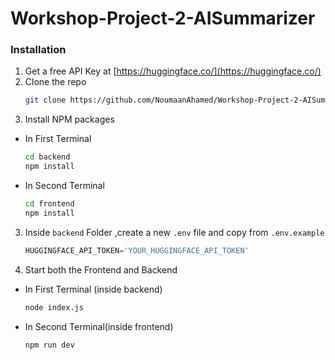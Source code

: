 # Workshop-Project-2-AISummarizer

### Installation

1. Get a free API Key at [https://huggingface.co/](https://huggingface.co/)
1. Clone the repo
   ```sh
   git clone https://github.com/NoumaanAhamed/Workshop-Project-2-AISummarizer.git
   ```
2. Install NPM packages

- In First Terminal
   ```sh
   cd backend
   npm install
   ```
- In Second Terminal
   ```sh
   cd frontend
   npm install
   ```
3. Inside `backend` Folder ,create a new `.env` file and copy from `.env.example` 
   ```js
   HUGGINGFACE_API_TOKEN='YOUR_HUGGINGFACE_API_TOKEN'
   ```
4. Start both the Frontend and Backend
- In First Terminal (inside backend)
   ```sh
   node index.js
   ```
- In Second Terminal(inside frontend)
   ```sh
   npm run dev
   ```
